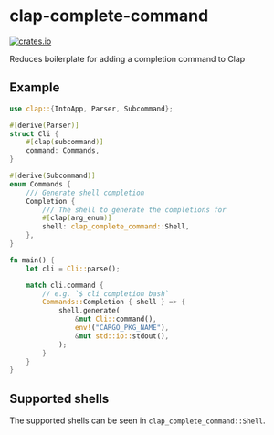 # clap-complete-command

[![crates.io](https://img.shields.io/crates/v/clap_complete_command)](https://crates.io/crates/clap_complete_command)

Reduces boilerplate for adding a completion command to Clap

## Example

```rust
use clap::{IntoApp, Parser, Subcommand};

#[derive(Parser)]
struct Cli {
    #[clap(subcommand)]
    command: Commands,
}

#[derive(Subcommand)]
enum Commands {
    /// Generate shell completion
    Completion {
        /// The shell to generate the completions for
        #[clap(arg_enum)]
        shell: clap_complete_command::Shell,
    },
}

fn main() {
    let cli = Cli::parse();

    match cli.command {
        // e.g. `$ cli completion bash`
        Commands::Completion { shell } => {
            shell.generate(
                &mut Cli::command(),
                env!("CARGO_PKG_NAME"),
                &mut std::io::stdout(),
            );
        }
    }
}
```

## Supported shells

The supported shells can be seen in `clap_complete_command::Shell`.
